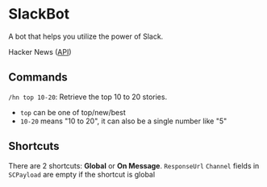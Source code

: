 # SlackBot

A bot that helps you utilize the power of Slack.

Hacker News ([API](https://github.com/HackerNews/API))

## Commands

`/hn top 10-20`: Retrieve the top 10 to 20 stories.

- `top` can be one of top/new/best
- `10-20` means "10 to 20", it can also be a single number like "5"

## Shortcuts

There are 2 shortcuts: **Global** or **On Message**.
`ResponseUrl` `Channel` fields in `SCPayload` are empty if the shortcut is global